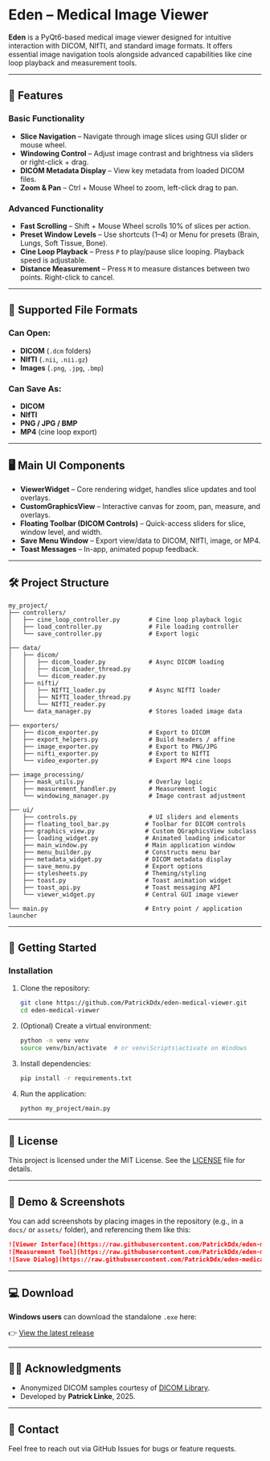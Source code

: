 # Eden – Medical Image Viewer

**Eden** is a PyQt6-based medical image viewer designed for intuitive interaction with DICOM, NIfTI, and standard image formats. It offers essential image navigation tools alongside advanced capabilities like cine loop playback and measurement tools.

---

## 🧩 Features

### Basic Functionality
- **Slice Navigation** – Navigate through image slices using GUI slider or mouse wheel.
- **Windowing Control** – Adjust image contrast and brightness via sliders or right-click + drag.
- **DICOM Metadata Display** – View key metadata from loaded DICOM files.
- **Zoom & Pan** – Ctrl + Mouse Wheel to zoom, left-click drag to pan.

### Advanced Functionality
- **Fast Scrolling** – Shift + Mouse Wheel scrolls 10% of slices per action.
- **Preset Window Levels** – Use shortcuts (1–4) or Menu for presets (Brain, Lungs, Soft Tissue, Bone).
- **Cine Loop Playback** – Press `P` to play/pause slice looping. Playback speed is adjustable.
- **Distance Measurement** – Press `M` to measure distances between two points. Right-click to cancel.

---

## 📂 Supported File Formats

### Can Open:
- **DICOM** (`.dcm` folders)
- **NIfTI** (`.nii`, `.nii.gz`)
- **Images** (`.png`, `.jpg`, `.bmp`)

### Can Save As:
- **DICOM**
- **NIfTI**
- **PNG / JPG / BMP**
- **MP4** (cine loop export)

---

## 🖥️ Main UI Components

- **ViewerWidget** – Core rendering widget, handles slice updates and tool overlays.
- **CustomGraphicsView** – Interactive canvas for zoom, pan, measure, and overlays.
- **Floating Toolbar (DICOM Controls)** – Quick-access sliders for slice, window level, and width.
- **Save Menu Window** – Export view/data to DICOM, NIfTI, image, or MP4.
- **Toast Messages** – In-app, animated popup feedback.

---

## 🛠️ Project Structure

```plaintext
my_project/
├── controllers/
│   ├── cine_loop_controller.py        # Cine loop playback logic
│   ├── load_controller.py             # File loading controller
│   └── save_controller.py             # Export logic
│
├── data/
│   ├── dicom/
│   │   ├── dicom_loader.py            # Async DICOM loading
│   │   ├── dicom_loader_thread.py
│   │   └── dicom_reader.py
│   ├── nifti/
│   │   ├── NIfTI_loader.py            # Async NIfTI loader
│   │   ├── NIfTI_loader_thread.py
│   │   └── NIfTI_reader.py
│   └── data_manager.py                # Stores loaded image data
│
├── exporters/
│   ├── dicom_exporter.py              # Export to DICOM
│   ├── export_helpers.py              # Build headers / affine
│   ├── image_exporter.py              # Export to PNG/JPG
│   ├── nifti_exporter.py              # Export to NIfTI
│   └── video_exporter.py              # Export MP4 cine loops
│
├── image_processing/
│   ├── mask_utils.py                  # Overlay logic
│   ├── measurement_handler.py         # Measurement logic
│   └── windowing_manager.py           # Image contrast adjustment
│
├── ui/
│   ├── controls.py                    # UI sliders and elements
│   ├── floating_tool_bar.py          # Toolbar for DICOM controls
│   ├── graphics_view.py              # Custom QGraphicsView subclass
│   ├── loading_widget.py             # Animated loading indicator
│   ├── main_window.py                # Main application window
│   ├── menu_builder.py               # Constructs menu bar
│   ├── metadata_widget.py            # DICOM metadata display
│   ├── save_menu.py                  # Export options
│   ├── stylesheets.py                # Theming/styling
│   ├── toast.py                      # Toast animation widget
│   ├── toast_api.py                  # Toast messaging API
│   └── viewer_widget.py              # Central GUI image viewer
│
└── main.py                           # Entry point / application launcher
```

---

## 🚀 Getting Started

### Installation

1. Clone the repository:
   ```bash
   git clone https://github.com/PatrickDdx/eden-medical-viewer.git
   cd eden-medical-viewer
   ```

2. (Optional) Create a virtual environment:
   ```bash
   python -m venv venv
   source venv/bin/activate  # or venv\Scripts\activate on Windows
   ```

3. Install dependencies:
   ```bash
   pip install -r requirements.txt
   ```

4. Run the application:
   ```bash
   python my_project/main.py

   ```

---

## 📄 License

This project is licensed under the MIT License. See the [LICENSE](LICENSE) file for details.

---

## 📸 Demo & Screenshots

You can add screenshots by placing images in the repository (e.g., in a `docs/` or `assets/` folder), and referencing them like this:

```markdown
![Viewer Interface](https://raw.githubusercontent.com/PatrickDdx/eden-medical-viewer/main/assets/screenshots/Screenshot_1.png)
![Measurement Tool](https://raw.githubusercontent.com/PatrickDdx/eden-medical-viewer/main/assets/screenshots/Screenshot_3.png)
![Save Dialog](https://raw.githubusercontent.com/PatrickDdx/eden-medical-viewer/main/assets/screenshots/Screenshot_2.png)
```

---
## 💻 Download

**Windows users** can download the standalone `.exe` here:

👉 [View the latest release](https://github.com/PatrickDdx/eden-medical-viewer/releases/latest)

---

## 🙋‍♂️ Acknowledgments

- Anonymized DICOM samples courtesy of [DICOM Library](https://www.dicomlibrary.com/).
- Developed by **Patrick Linke**, 2025.

---

## 💬 Contact

Feel free to reach out via GitHub Issues for bugs or feature requests.
